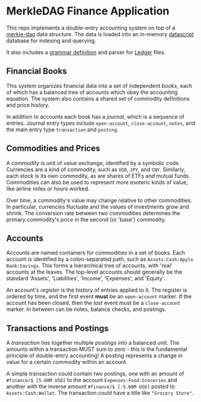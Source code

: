MerkleDAG Finance Application
=============================

This repo implements a double-entry accounting system on top of a
[merkle-dag](https://github.com/greglook/clj-merkledag) data structure. The data
is loaded into an in-memory [datascript](https://github.com/tonsky/datascript)
database for indexing and querying.

It also includes a [grammar definition](resources/grammar/ledger.bnf) and parser
for [Ledger](http://ledger-cli.org/) files.

## Financial Books

This system organizes financial data into a set of independent _books_, each of
which has a balanced tree of accounts which obey the accounting equation. The
system also contains a shared set of commodity definitions and price history.

In addition to accounts each book has a _journal_, which is a sequence of
entries. Journal entry types include `open-account`, `close-account`, `notes`,
and the main entry type `transaction` and `posting`.

## Commodities and Prices

A _commodity_ is unit of value exchange, identified by a symbolic code.
Currencies are a kind of commodity, such as `USD`, `JPY`, and `CNY`. Similarly,
each stock is its own commodity, as are shares of ETFs and mutual funds.
Commodities can also be used to represent more esoteric kinds of value, like
airline miles or hours worked.

Over time, a commodity's value may change relative to other commodities. In
particular, currencies fluctuate and the values of investments grow and shrink.
The conversion rate between two commodities determines the primary commodity's
_price_ in the second (or 'base') commodity.

## Accounts

Accounts are named containers for commodities in a set of books. Each account is
identified by a colon-separated path, such as `Assets:Cash:Apple Bank:Savings`.
This forms a hierarchical tree of accounts, with 'real' accounts at the leaves.
The top-level accounts should generally be the standard 'Assets', 'Liabilities',
'Income', 'Expenses', and 'Equity'.

An account's _register_ is the history of entries applied to it. The register is
ordered by time, and the first event **must** be an `open-account` marker. If
the account has been closed, then the _last_ event must be a `close-account`
marker. In between can be notes, balance checks, and postings.

## Transactions and Postings

A _transaction_ ties together multiple _postings_ into a balanced unit. The
amounts within a transaction MUST sum to zero - this is the fundamental
principle of double-entry accounting! A posting represents a change in value
for a certain commodity within an account.

A simple transaction could contain two postings, one with an amount of
`#finance/$ [5.00M USD]` to the account `Expenses:Food:Groceries` and another
with the inverse amount `#finance/$ [-5.00M USD]` posted to
`Assets:Cash:Wallet`. The transaction could have a title like `"Grocery Store"`.
